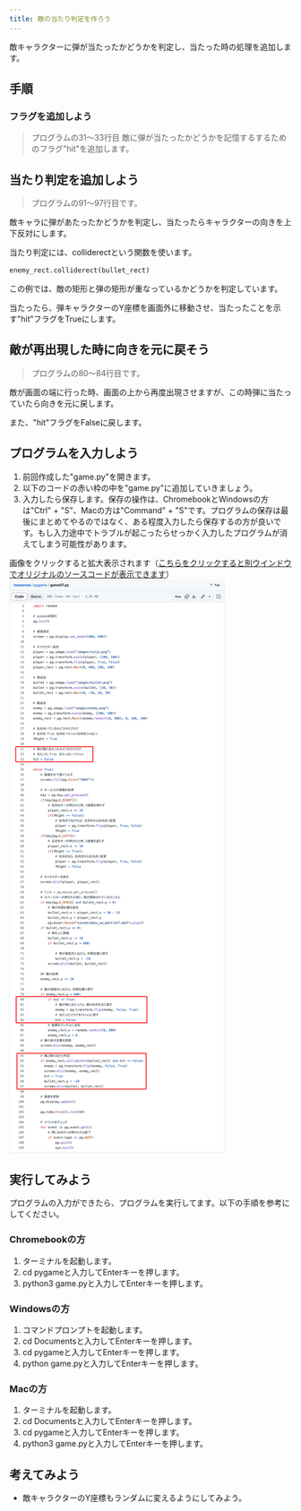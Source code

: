 ```yaml
---
title: 敵の当たり判定を作ろう
---
```

敵キャラクターに弾が当たったかどうかを判定し、当たった時の処理を追加します。

## 手順
### フラグを追加しよう
> プログラムの31〜33行目
敵に弾が当たったかどうかを記憶するするためのフラグ"hit"を追加します。

## 当たり判定を追加しよう
> プログラムの91〜97行目です。

敵キャラに弾があたったかどうかを判定し、当たったらキャラクターの向きを上下反対にします。

当たり判定には、colliderectという関数を使います。

```python
enemy_rect.colliderect(bullet_rect)
```
この例では、敵の矩形と弾の矩形が重なっているかどうかを判定しています。

当たったら、弾キャラクターのY座標を画面外に移動させ、当たったことを示す"hit"フラグをTrueにします。

## 敵が再出現した時に向きを元に戻そう
> プログラムの80〜84行目です。

敵が画面の端に行った時、画面の上から再度出現させますが、この時弾に当たっていたら向きを元に戻します。

また、"hit"フラグをFalseに戻します。

## プログラムを入力しよう
1. 前回作成した"game.py"を開きます。
1. 以下のコードの赤い枠の中を"game.py"に追加していきましょう。
1. 入力したら保存します。保存の操作は、ChromebookとWindowsの方は"Ctrl" + "S"、Macの方は"Command" + "S"です。プログラムの保存は最後にまとめてやるのではなく、ある程度入力したら保存するの方が良いです。もし入力途中でトラブルが起こったらせっかく入力したプログラムが消えてしまう可能性があります。

画像をクリックすると拡大表示されます（[こちらをクリックすると別ウインドウでオリジナルのソースコードが表示できます](https://github.com/kwaka1208/resources/blob/main/pygame/game07.py)）
[![](https://raw.githubusercontent.com/kwaka1208/resources/main/pygame/game07.png)](https://raw.githubusercontent.com/kwaka1208/resources/main/pygame/game07.png)

## 実行してみよう
プログラムの入力ができたら、プログラムを実行してます。以下の手順を参考にしてください。

### Chromebookの方
1. ターミナルを起動します。
1. cd pygameと入力してEnterキーを押します。
1. python3 game.pyと入力してEnterキーを押します。

### Windowsの方
1. コマンドプロンプトを起動します。
1. cd Documentsと入力してEnterキーを押します。
1. cd pygameと入力してEnterキーを押します。
1. python game.pyと入力してEnterキーを押します。

### Macの方
1. ターミナルを起動します。
1. cd Documentsと入力してEnterキーを押します。
1. cd pygameと入力してEnterキーを押します。
1. python3 game.pyと入力してEnterキーを押します。

## 考えてみよう
- 敵キャラクターのY座標もランダムに変えるようにしてみよう。


